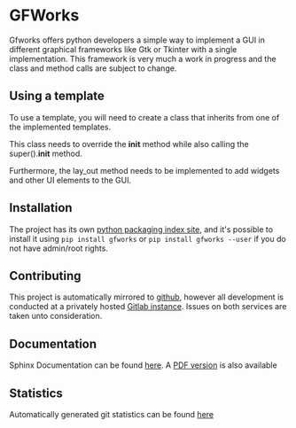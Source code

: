 # GFWorks

Gfworks offers python developers a simple way to implement a GUI in different graphical frameworks like Gtk or Tkinter
with a single implementation. This framework is very much a work in progress and the class and method calls are
subject to change.

## Using a template

To use a template, you will need to create a class that inherits from one of the implemented templates.

This class needs to override the __init__ method while also calling the super().__init__ method.

Furthermore, the lay_out method needs to be implemented to add widgets and other UI elements to the GUI.

## Installation

The project has its own [python packaging index site](https://pypi.python.org/pypi/gfworks),
and it's possible to install it using ```pip install gfworks``` or ```pip install gfworks --user```
if you do not have admin/root rights.

## Contributing

This project is automatically mirrored to [github](https://github.com/namboy94/gfworks), however all development
is conducted at a privately hosted [Gitlab instance](http://gitlab.namibsun.net/namboy94/gfworks). Issues
on both services are taken unto consideration.

## Documentation

Sphinx Documentation can be found [here](http://krumreyh.eu/gfworks/documentation/html/index.html).
A [PDF version](http://krumreyh.eu/gfworks/documentation/documentation.pdf) is also available

## Statistics

Automatically generated git statistics can be found [here](http://krumreyh.eu/gfworks/git_stats/index.html)